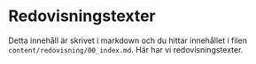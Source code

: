---
---
Redovisningstexter
=========================

Detta innehåll är skrivet i markdown och du hittar innehållet i filen `content/redovisning/00_index.md`.
Här har vi redovisningstexter.
